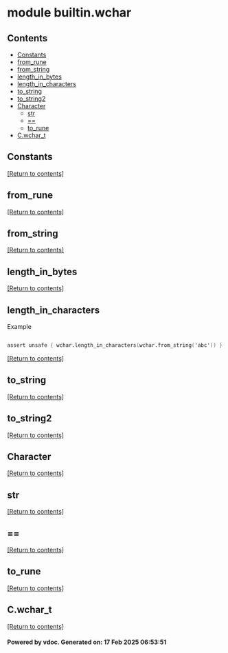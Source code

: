 # module builtin.wchar


## Contents
- [Constants](#Constants)
- [from_rune](#from_rune)
- [from_string](#from_string)
- [length_in_bytes](#length_in_bytes)
- [length_in_characters](#length_in_characters)
- [to_string](#to_string)
- [to_string2](#to_string2)
- [Character](#Character)
  - [str](#str)
  - [==](#==)
  - [to_rune](#to_rune)
- [C.wchar_t](#C.wchar_t)

## Constants
[[Return to contents]](#Contents)

## from_rune
[[Return to contents]](#Contents)

## from_string
[[Return to contents]](#Contents)

## length_in_bytes
[[Return to contents]](#Contents)

## length_in_characters
Example
```v

assert unsafe { wchar.length_in_characters(wchar.from_string('abc')) } == 3

```

[[Return to contents]](#Contents)

## to_string
[[Return to contents]](#Contents)

## to_string2
[[Return to contents]](#Contents)

## Character
[[Return to contents]](#Contents)

## str
[[Return to contents]](#Contents)

## ==
[[Return to contents]](#Contents)

## to_rune
[[Return to contents]](#Contents)

## C.wchar_t
[[Return to contents]](#Contents)

#### Powered by vdoc. Generated on: 17 Feb 2025 06:53:51
